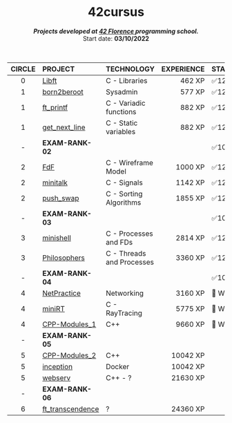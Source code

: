 <h1 align="center">
	42cursus
</h1>

<p align="center">
	<b><i>Projects developed at <a href="https://42firenze.it/">42 Florence </a> programming school.</i></b><br>
	Start date: <b>03/10/2022</b><br>
</p>
<br>
<div align="center">

|CIRCLE	|PROJECT							                                                              |TECHNOLOGY				|EXPERIENCE|STATUS	           |
|:-:	|:--								                                                              |:--					    |--:     |:--		           |
|0		|[Libft](https://github.com/kichkiro/42/tree/main/42cursus/0-libft)                               |C - Libraries			|462 XP  | ✅125/125          |
|1		|[born2beroot](https://github.com/kichkiro/42/tree/main/42cursus/1-born2beroot)			          |Sysadmin				    |577 XP  | ✅125/125          |	
|1		|[ft_printf](https://github.com/kichkiro/42/tree/main/42cursus/1-ft_printf)                       |C - Variadic functions	|882 XP  | ✅125/125          |
|1		|[get_next_line](https://github.com/kichkiro/42/tree/main/42cursus/1-get_next_line)               |C - Static variables		|882 XP  | ✅125/125          |	
|- 		| __EXAM-RANK-02__                                                                                |                         |        | ✅100/100          |
|2		|[FdF](https://github.com/kichkiro/42/tree/main/42cursus/2-fdf)			                          |C - Wireframe Model      |1000 XP | ✅125/125          |
|2		|[minitalk](https://github.com/kichkiro/42/tree/main/42cursus/2-minitalk)			              |C - Signals				|1142 XP | ✅125/125          |
|2		|[push_swap](https://github.com/kichkiro/42/tree/main/42cursus/2-push_swap)			              |C - Sorting Algorithms 	|1855 XP | ✅125/125          |
|-      | __EXAM-RANK-03__                                                                                |                         |        | ✅100/100          |
|3		|[minishell](https://github.com/kichkiro/minishell/tree/ffa6bbfea21015e019a7c7cbcd02ce83cbbbb1df) |C - Processes and FDs    | 2814 XP| ✅125/125          |
|3		|[Philosophers](https://github.com/kichkiro/42/tree/main/42cursus/3-philosophers)			      |C - Threads and Processes|3360 XP | ✅125/125          |
|-      | __EXAM-RANK-04__                                                                                |                         |        | ✅100/100          |
|4		|[NetPractice](https://github.com/kichkiro/42/tree/main/42cursus/4-NetPractice)			          |Networking 			    |3160 XP | 🚧 WiP             |
|4		|[miniRT](https://github.com/kichkiro/miniRT/tree/3ea3f512a50bb17c22af7aae6d26808c98140dac)       |C - RayTracing           |5775 XP | 🚧 WiP             |
|4		|[CPP-Modules_1](https://github.com/kichkiro/42/tree/main/42cursus/4-CPP-Modules_1)               |C++			            |9660 XP | 🚧 WiP             |
|-      | __EXAM-RANK-05__                                                                                |                         |        |                     |
|5		|[CPP-Modules_2]()                                                                                |C++			            |10042 XP|                     |
|5		|[inception]()																                      |Docker			        |10042 XP|                     |
|5		|[webserv]()                                        	                                          |C++ - ?           	    |21630 XP|                     |
|-      | __EXAM-RANK-06__                                                                                |                         |        |                     |
|6  	|[ft_transcendence]()                                                                             |?				        |24360 XP|                     |

</div>
